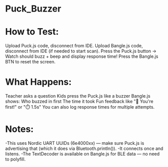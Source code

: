 # Puck_Buzzer

# How to Test:
Upload Puck.js code, disconnect from IDE.
Upload Bangle.js code, disconnect from IDE (if needed to start scan).
Press the Puck.js button → Watch should buzz + beep and display response time!
Press the Bangle.js BTN to reset the screen.


# What Happens:
Teacher asks a question
Kids press the Puck.js like a buzzer
Bangle.js shows:
Who buzzed in first
The time it took
Fun feedback like "🎉 You're first!" or "⏱️ 1.5s"
You can also log response times for multiple attempts.

# Notes:
-This uses Nordic UART UUIDs (6e4000xx) — make sure Puck.js is advertising that (which it does via Bluetooth.println()).
-It connects once and listens.
-The TextDecoder is available on Bangle.js for BLE data — no need to polyfill.
